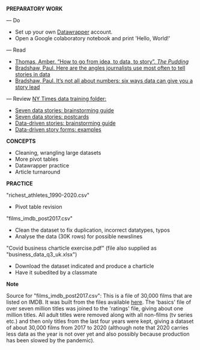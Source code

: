**PREPARATORY WORK**

— Do
- Set up your own [Datawrapper](https.www.datawrapper.de/signin) account.
- Open a Google colaboratory notebook and print 'Hello, World!'

— Read
- [Thomas, Amber. “How to go from idea, to data, to story”. *The Pudding*](https://pudding.cool/process/pivot-continue-down/)
- [Bradshaw, Paul. Here are the angles journalists use most often to tell stories in data](https://onlinejournalismblog.com/2020/08/11/here-are-the-7-types-of-stories-most-often-found-in-data/)
- [Bradshaw, Paul. It’s not all about numbers: six ways data can give you a story lead](https://onlinejournalismblog.com/2020/02/05/its-not-all-about-numbers-6-ways-that-data-can-give-you-a-story-lead/)

— Review
[NY Times data training folder:](https://drive.google.com/drive/folders/1ZS57_40tWuIB7tV4APVMmTZ-5PXDwX9w?usp=sharing)
- [Seven data stories: brainstorming guide](https://docs.google.com/document/d/13JYB19XekRAV8rSUisZMEjSTM-XPFeRPBwhbUqiWYZQ/edit?usp=sharing)
- [Seven data stories: postcards](https://docs.google.com/presentation/d/1Z9H9Gex0dDupMZj_-W2FaW55w9nxSlThS9aVxPhWUAo/edit#slide=id.g32adbda37a_0_1686)
- [Data-driven stories: brainstorming guide](https://docs.google.com/document/d/1-RDdV7M-Wkop3REshf3bz0hNZ5FxPoXQd91G858ZgyI/edit?usp=sharing)
- [Data-driven story forms: examples](https://docs.google.com/document/d/1BXj0M3UYheyg0mLIUrEkg3sxHO4Q3C7qdLlh-jbYq4E/edit?usp=sharing)

**CONCEPTS**

- Cleaning, wrangling large datasets
- More pivot tables
- Datawrapper practice
- Article turnaround

**PRACTICE**

"richest_athletes_1990-2020.csv"
- Pivot table revision

"films_imdb_post2017.csv"
- Clean the dataset to fix duplication, incorrect datatypes, typos
- Analyse the data (30K rows) for possible newslines

"Covid business charticle exercise.pdf" (file also supplied as "business_data_q3_uk.xlsx")
- Download the dataset indicated and produce a charticle
- Have it subedited by a classmate

**Note**

Source for "films_imdb_post2017.csv":
This is a file of 30,000 films that are listed on IMDB. It was built from the files available [here](https://datasets.imdbws.com/). The 'basics' file of over seven million titles was joined to the 'ratings' file, giving about one million titles. All adult titles were removed along with all non-films (tv series etc.) and then only titles from the last four years were kept, giving a dataset of about 30,000 films from 2017 to 2020 (although note that 2020 carries less data as the year is not over yet and also possibly because production has been slowed by the pandemic).
